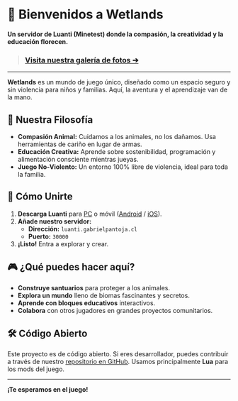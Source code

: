 # 🌱 Bienvenidos a Wetlands

**Un servidor de Luanti (Minetest) donde la compasión, la creatividad y la educación florecen.**

> ### **[Visita nuestra galería de fotos ➔](http://luanti.gabrielpantoja.cl/galeria)**

---

**Wetlands** es un mundo de juego único, diseñado como un espacio seguro y sin violencia para niños y familias. Aquí, la aventura y el aprendizaje van de la mano.

## 💚 Nuestra Filosofía

- **Compasión Animal:** Cuidamos a los animales, no los dañamos. Usa herramientas de cariño en lugar de armas.
- **Educación Creativa:** Aprende sobre sostenibilidad, programación y alimentación consciente mientras jueyas.
- **Juego No-Violento:** Un entorno 100% libre de violencia, ideal para toda la familia.

## 🚀 Cómo Unirte

1.  **Descarga Luanti** para [PC](https://www.luanti.org) o móvil ([Android](https://play.google.com/store/apps/details?id=net.minetest.minetest) / [iOS](https://apps.apple.com/app/minetest/id1190647064)).
2.  **Añade nuestro servidor:**
    - **Dirección:** `luanti.gabrielpantoja.cl`
    - **Puerto:** `30000`
3.  **¡Listo!** Entra a explorar y crear.

## 🎮 ¿Qué puedes hacer aquí?

- **Construye santuarios** para proteger a los animales.
- **Explora un mundo** lleno de biomas fascinantes y secretos.
- **Aprende con bloques educativos** interactivos.
- **Colabora** con otros jugadores en grandes proyectos comunitarios.

## 🛠️ Código Abierto

Este proyecto es de código abierto. Si eres desarrollador, puedes contribuir a través de nuestro [repositorio en GitHub](https://github.com/gabrielpantoja-cl/Vegan-Wetlands). Usamos principalmente **Lua** para los mods del juego.

---

**¡Te esperamos en el juego!**